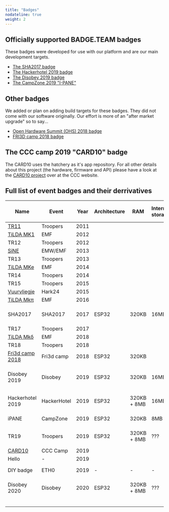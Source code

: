 ```yaml
---
title: "Badges"
nodateline: true
weight: 2
---
```


## Officially supported BADGE.TEAM badges
These badges were developed for use with our platform and are our main development targets.

 - [The SHA2017 badge](sha2017)
 - [The Hackerhotel 2019 badge](hackerhotel-2019)
 - [The Disobey 2019 badge](disobey-2019)
 - [The CampZone 2019 "I-PANE"](campzone-2019)

## Other badges
We added or plan on adding build targets for these badges. They did not come with our software originally. Our effort is more of an "after market upgrade" so to say...

 - [Open Hardware Summit (OHS) 2018 badge](https://oshwabadge2018.github.io/)
 - [FRI3D camp 2018 badge](#)

## The CCC camp 2019 "CARD10" badge

The CARD10 uses the hatchery as it's app repository. For all other details about this project (the hardware, firmware and API) please have a look at the [CARD10 project](https://card10.badge.events.ccc.de/) over at the CCC website.

## Full list of event badges and their derrivatives
| Name                                                                         | Event                                    | Year | Architecture | RAM         | Internal storage | Display                      | Buttons                    | Extension headers      | Special features                  | ESP32 platform support | Hatchery support | Supported by BADGE.TEAM |
|------------------------------------------------------------------------------|------------------------------------------|------|--------------|-------------|------------------|------------------------------|----------------------------|------------------------|-----------------------------------|------------------------|------------------|-------------------------|
| [TR11](http://warrantyvoidifremoved.com/troopers)                            | Troopers                                 | 2011 |              |             |                  |                              |                            |                        | Nixie tube                        | No                     | No               | No                      |
| [TiLDA MK1](https://wiki-archive.emfcamp.org/2012/articles/b/a/d/Badge.html) | EMF                                      | 2012 |              |             |                  |                              |                            |                        |                                   | No                     | No               | No                      |
| TR12                                                                         | Troopers                                 | 2012 |              |             |                  |                              |                            |                        |                                   | No                     | No               | No                      |
| [SiNE](https://badge.emfcamp.org/wiki/SiNE)                                  | EMW/EMF                                  | 2013 |              |             |                  |                              |                            |                        |                                   | No                     | No               | No                      |
| TR13                                                                         | Troopers                                 | 2013 |              |             |                  |                              |                            |                        |                                   | No                     | No               | No                      |
| [TiLDA MKe](https://badge.emfcamp.org/wiki/TiLDA_MKe)                        | EMF                                      | 2014 |              |             |                  |                              |                            |                        |                                   | No                     | No               | No                      |
| TR14                                                                         | Troopers                                 | 2014 |              |             |                  |                              |                            |                        |                                   | No                     | No               | No                      |
| TR15                                                                         | Troopers                                 | 2015 |              |             |                  |                              |                            |                        |                                   | No                     | No               | No                      |
| [Vuurvliegje](https://hack42.nl/wiki/Hark24_17_oktober_2015)                 | Hark24                                   | 2015 |              |             |                  |                              |                            |                        |                                   | No                     | No               | No                      |
| [TiLDA Mkπ](https://badge.emfcamp.org/wiki/TiLDA_MK3)                        | EMF                                      | 2016 |              |             |                  |                              |                            |                        |                                   | No                     | No               | No                      |
| SHA2017                                                                      | SHA2017                                  | 2017 | ESP32        | 320KB       | 16MB             | 296x128 E-ink with greyscale | 9 (8 touch, 1 physical)    | 1, custom              | Vibration motor                   | Yes                    | Yes              | Yes                     |
| TR17                                                                         | Troopers                                 | 2017 |              |             |                  |                              |                            |                        |                                   | No                     | No               | No                      |
| [TiLDA Mkδ](https://badge.emfcamp.org/wiki/TiLDA_MK4)                        | EMF                                      | 2018 |              |             |                  |                              |                            |                        |                                   | No                     | No               | No                      |
| TR18                                                                         | Troopers                                 | 2018 |              |             |                  |                              |                            |                        |                                   | No                     | No               | No                      |
| [Fri3d camp 2018](https://github.com/Fri3dCamp/badge)                        | Fri3d camp                               | 2018 | ESP32        | 320KB       |                  | Blue LED matrix              |                            |                        |                                   | No                     | No               | No                      |
| Disobey 2019                                                                 | Disobey                                  | 2019 | ESP32        | 320KB       | 16MB             | 128x64 monochrome LCD        | 6 (touch)                  | 1, custom              | Atmel SAMD co-processor, infrared | Nightly build          | Yes, self-hosted | Yes                     |
| Hackerhotel 2019                                                             | HackerHotel                              | 2019 | ESP32        | 320KB + 8MB | 16MB             | 296x128 E-ink with greyscale | 9 (8 touch, 1 physical)    | SAO (v1), Grove        | Audio output, infrared            | Nightly build          | Yes              | Yes                     |
| iPANE                                                                        | CampZone                                 | 2019 | ESP32        | 320KB       | 8MB              | 32x8 RGB LED matrix          | 6 (physical)               | SAO                    |                                   | No                     | No               | No                      |
| TR19                                                                         | Troopers                                 | 2019 | ESP32        | 320KB + 8MB | ???              | 296x128 E-ink with greyscale | Navigation + full keyboard | Grove, Qwiic, SAO (v1) |                                   | Nightly build          | Yes, unofficial  | Yes                     |
| [CARD10](https://card10.badge.events.ccc.de/)                                | CCC Camp                                 | 2019 |              |             |                  |                              |                            |                        |                                   | No                     | Yes              | Hatchery only           |
| Hello                                                                        | -                                        | 2019 |              |             |                  |                              |                            |                        |                                   | No                     | No               | No                      |
| DIY badge                                                                    | ETH0                                     | 2019 | -            | -           | -                | -                            | -                          | -                      | Prototyping area                  | No                     | No               | Yes                     |
| Disobey 2020                                                                 | Disobey                                  | 2020 | ESP32        | 320KB + 8MB | ???              | 128x64 monochrome OLED       | ???                        | SAO                    | ???                               | Yes                    | Yes              | Yes                     |
|                                                                              |                                          |      |              |             |                  |                              |                            |                        |                                   | No                     | No               | No                      |
